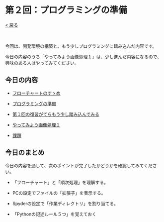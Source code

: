 # 第２回：プログラミングの準備

[< 戻る](../)

　

今回は、開発環境の構築と、もう少しプログラミングに踏み込んだ内容です。

今日の内容のうち「やってみよう画像処理１」は、少し進んだ内容になるので、興味のある人はやってみてください。



## 今日の内容

- [フローチャートのすゝめ](flowchart/)


- [プログラミングの準備](prep/)


- [第１回の復習がてらもう少し踏み込んでみる](sarani/)


- [やってみよう画像処理１](try1/)


- [課題](kadai/)



## 今日のまとめ

今日の内容を通して、次のポイントが完了したかどうかを確認してみてください。

- 「フローチャート」と「順次処理」を理解する。


- PCの設定でファイルの「拡張子」を表示する。


- Spyderの設定で「作業ディレクトリ」を割り当てる。


- 「Pythonの記述ルール５つ」を覚えておく
